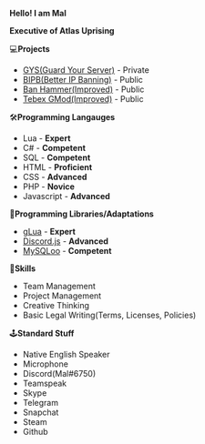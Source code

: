 
**Hello! I am Mal**

**Executive of Atlas Uprising**

💻**Projects**

 - [GYS(Guard Your Server)](https://gys.gg) - Private
 - [BIPB(Better IP Banning)](https://github.com/Atlas-Uprising/bipb) - Public
 - [Ban Hammer(Improved)](https://github.com/Atlas-Uprising/Ban-Hammer) - Public
 - [Tebex GMod(Improved)](https://github.com/Atlas-Uprising/Tebex-Gmod) - Public

🛠️**Programming Langauges**

 - Lua - **Expert**
 - C# - **Competent**
 - SQL - **Competent**
 - HTML - **Proficient**
 - CSS - **Advanced**
 - PHP - **Novice**
 - Javascript - **Advanced**

🧰**Programming Libraries/Adaptations**

 - [gLua](https://wiki.facepunch.com/gmod) - **Expert**
 - [Discord.js](https://discord.js.org/) - **Advanced**
 - [MySQLoo](https://github.com/FredyH/MySQLOO) - **Competent**

💎**Skills**

 - Team Management
 - Project Management
 - Creative Thinking
 - Basic Legal Writing(Terms, Licenses, Policies)

🕹️**Standard Stuff**

 - Native English Speaker
 - Microphone
 - Discord(Mal#6750)
 - Teamspeak
 - Skype
 - Telegram
 - Snapchat
 - Steam
 - Github
